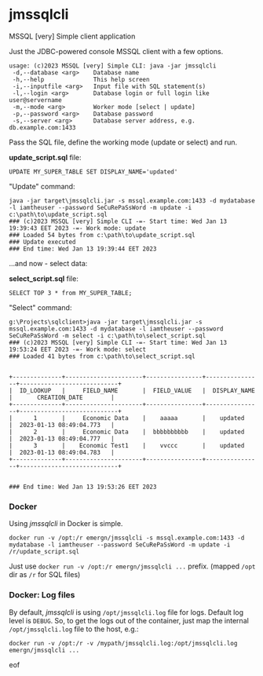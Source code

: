 # jmssqlcli
MSSQL [very] Simple client application

Just the JDBC-powered console MSSQL client with a few options.

```
usage: (c)2023 MSSQL [very] Simple CLI: java -jar jmssqlcli
 -d,--database <arg>    Database name
 -h,--help              This help screen
 -i,--inputfile <arg>   Input file with SQL statement(s)
 -l,--login <arg>       Database login or full login like user@servername
 -m,--mode <arg>        Worker mode [select | update]
 -p,--password <arg>    Database password
 -s,--server <arg>      Database server address, e.g. db.example.com:1433
```

Pass the SQL file, define the working mode (update or select) and run.

**update_script.sql** file:
```
UPDATE MY_SUPER_TABLE SET DISPLAY_NAME='updated'
```

"Update" command:
```
java -jar target\jmssqlcli.jar -s mssql.example.com:1433 -d mydatabase -l iamtheuser --password SeCuRePaSsWord -m update -i c:\path\to\update_script.sql
### (c)2023 MSSQL [very] Simple CLI -=- Start time: Wed Jan 13 19:39:43 EET 2023 -=- Work mode: update
### Loaded 54 bytes from c:\path\to\update_script.sql
### Update executed
### End time: Wed Jan 13 19:39:44 EET 2023
```

...and now - select data:

**select_script.sql** file:
```
SELECT TOP 3 * from MY_SUPER_TABLE;
```     

"Select" command:
```
g:\Projects\sqlclient>java -jar target\jmssqlcli.jar -s mssql.example.com:1433 -d mydatabase -l iamtheuser --password SeCuRePaSsWord -m select -i c:\path\to\select_script.sql
### (c)2023 MSSQL [very] Simple CLI -=- Start time: Wed Jan 13 19:53:24 EET 2023 -=- Work mode: select
### Loaded 41 bytes from c:\path\to\select_script.sql


+--------------+----------------------+----------------+----------------+----------------------------+
|  ID_LOOKUP   |     FIELD_NAME       |  FIELD_VALUE   |  DISPLAY_NAME  |       CREATION_DATE        |
+--------------+----------------------+----------------+----------------+----------------------------+
|      1       |     Economic Data    |    aaaaa       |    updated     |  2023-01-13 08:49:04.773   |
|      2       |     Economic Data    |  bbbbbbbbbb    |    updated     |  2023-01-13 08:49:04.777   |
|      3       |    Economic Test1    |    vvccc       |    updated     |  2023-01-13 08:49:04.783   |
+--------------+----------------------+----------------+----------------+----------------------------+


### End time: Wed Jan 13 19:53:26 EET 2023
```

### Docker

Using *jmssqlcli* in Docker is simple. 
```
docker run -v /opt:/r emergn/jmssqlcli -s mssql.example.com:1433 -d mydatabase -l iamtheuser --password SeCuRePaSsWord -m update -i /r/update_script.sql
```

Just use `docker run -v /opt:/r emergn/jmssqlcli ...` prefix. (mapped `/opt` dir as `/r` for SQL files)

### Docker: Log files 

By default, *jmssqlcli* is using `/opt/jmssqlcli.log` file for logs. Default log level is `DEBUG`.
So, to get the logs out of the container, just map the internal `/opt/jmssqlcli.log` file to the host, e.g.:

```
docker run -v /opt:/r -v /mypath/jmssqlcli.log:/opt/jmssqlcli.log emergn/jmssqlcli ...
```



eof